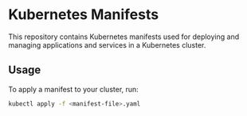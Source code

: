 # Kubernetes Manifests

This repository contains Kubernetes manifests used for deploying and managing applications and services in a Kubernetes cluster.

## Usage

To apply a manifest to your cluster, run:

```bash
kubectl apply -f <manifest-file>.yaml
